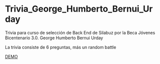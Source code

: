 # Trivia_George_Humberto_Bernui_Urday
Trivia para curso de selección de Back End de Silabuz por la Beca Jóvenes Bicentenario 3.0. George Humberto Bernui Urday 

La trivia consiste de 6 preguntas, más un random battle

[DEMO](https://replit.com/@HumbertoBernui/QTFlistas)
